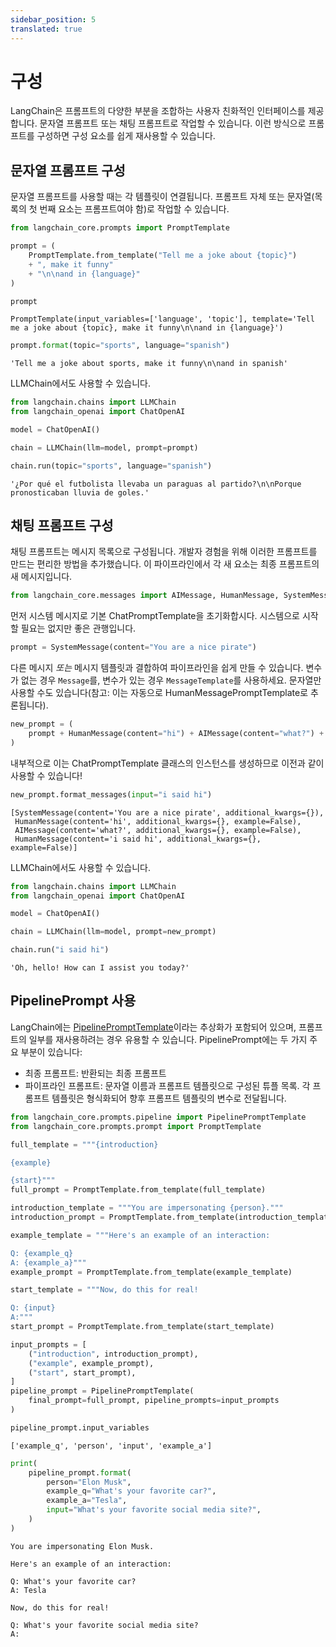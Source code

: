 ```yaml
---
sidebar_position: 5
translated: true
---
```


# 구성

LangChain은 프롬프트의 다양한 부분을 조합하는 사용자 친화적인 인터페이스를 제공합니다. 문자열 프롬프트 또는 채팅 프롬프트로 작업할 수 있습니다. 이런 방식으로 프롬프트를 구성하면 구성 요소를 쉽게 재사용할 수 있습니다.

## 문자열 프롬프트 구성

문자열 프롬프트를 사용할 때는 각 템플릿이 연결됩니다. 프롬프트 자체 또는 문자열(목록의 첫 번째 요소는 프롬프트여야 함)로 작업할 수 있습니다.

```python
from langchain_core.prompts import PromptTemplate
```

```python
prompt = (
    PromptTemplate.from_template("Tell me a joke about {topic}")
    + ", make it funny"
    + "\n\nand in {language}"
)
```

```python
prompt
```

```output
PromptTemplate(input_variables=['language', 'topic'], template='Tell me a joke about {topic}, make it funny\n\nand in {language}')
```

```python
prompt.format(topic="sports", language="spanish")
```

```output
'Tell me a joke about sports, make it funny\n\nand in spanish'
```

LLMChain에서도 사용할 수 있습니다.

```python
from langchain.chains import LLMChain
from langchain_openai import ChatOpenAI
```

```python
model = ChatOpenAI()
```

```python
chain = LLMChain(llm=model, prompt=prompt)
```

```python
chain.run(topic="sports", language="spanish")
```

```output
'¿Por qué el futbolista llevaba un paraguas al partido?\n\nPorque pronosticaban lluvia de goles.'
```

## 채팅 프롬프트 구성

채팅 프롬프트는 메시지 목록으로 구성됩니다. 개발자 경험을 위해 이러한 프롬프트를 만드는 편리한 방법을 추가했습니다. 이 파이프라인에서 각 새 요소는 최종 프롬프트의 새 메시지입니다.

```python
from langchain_core.messages import AIMessage, HumanMessage, SystemMessage
```

먼저 시스템 메시지로 기본 ChatPromptTemplate을 초기화합시다. 시스템으로 시작할 필요는 없지만 좋은 관행입니다.

```python
prompt = SystemMessage(content="You are a nice pirate")
```

다른 메시지 *또는* 메시지 템플릿과 결합하여 파이프라인을 쉽게 만들 수 있습니다.
변수가 없는 경우 `Message`를, 변수가 있는 경우 `MessageTemplate`를 사용하세요. 문자열만 사용할 수도 있습니다(참고: 이는 자동으로 HumanMessagePromptTemplate로 추론됩니다).

```python
new_prompt = (
    prompt + HumanMessage(content="hi") + AIMessage(content="what?") + "{input}"
)
```

내부적으로 이는 ChatPromptTemplate 클래스의 인스턴스를 생성하므로 이전과 같이 사용할 수 있습니다!

```python
new_prompt.format_messages(input="i said hi")
```

```output
[SystemMessage(content='You are a nice pirate', additional_kwargs={}),
 HumanMessage(content='hi', additional_kwargs={}, example=False),
 AIMessage(content='what?', additional_kwargs={}, example=False),
 HumanMessage(content='i said hi', additional_kwargs={}, example=False)]
```

LLMChain에서도 사용할 수 있습니다.

```python
from langchain.chains import LLMChain
from langchain_openai import ChatOpenAI
```

```python
model = ChatOpenAI()
```

```python
chain = LLMChain(llm=model, prompt=new_prompt)
```

```python
chain.run("i said hi")
```

```output
'Oh, hello! How can I assist you today?'
```

## PipelinePrompt 사용

LangChain에는 [PipelinePromptTemplate](https://api.python.langchain.com/en/latest/prompts/langchain_core.prompts.pipeline.PipelinePromptTemplate.html)이라는 추상화가 포함되어 있으며, 프롬프트의 일부를 재사용하려는 경우 유용할 수 있습니다. PipelinePrompt에는 두 가지 주요 부분이 있습니다:

- 최종 프롬프트: 반환되는 최종 프롬프트
- 파이프라인 프롬프트: 문자열 이름과 프롬프트 템플릿으로 구성된 튜플 목록. 각 프롬프트 템플릿은 형식화되어 향후 프롬프트 템플릿의 변수로 전달됩니다.

```python
from langchain_core.prompts.pipeline import PipelinePromptTemplate
from langchain_core.prompts.prompt import PromptTemplate
```

```python
full_template = """{introduction}

{example}

{start}"""
full_prompt = PromptTemplate.from_template(full_template)
```

```python
introduction_template = """You are impersonating {person}."""
introduction_prompt = PromptTemplate.from_template(introduction_template)
```

```python
example_template = """Here's an example of an interaction:

Q: {example_q}
A: {example_a}"""
example_prompt = PromptTemplate.from_template(example_template)
```

```python
start_template = """Now, do this for real!

Q: {input}
A:"""
start_prompt = PromptTemplate.from_template(start_template)
```

```python
input_prompts = [
    ("introduction", introduction_prompt),
    ("example", example_prompt),
    ("start", start_prompt),
]
pipeline_prompt = PipelinePromptTemplate(
    final_prompt=full_prompt, pipeline_prompts=input_prompts
)
```

```python
pipeline_prompt.input_variables
```

```output
['example_q', 'person', 'input', 'example_a']
```

```python
print(
    pipeline_prompt.format(
        person="Elon Musk",
        example_q="What's your favorite car?",
        example_a="Tesla",
        input="What's your favorite social media site?",
    )
)
```

```output
You are impersonating Elon Musk.

Here's an example of an interaction:

Q: What's your favorite car?
A: Tesla

Now, do this for real!

Q: What's your favorite social media site?
A:
```
